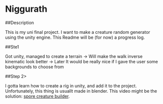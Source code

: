 # Niggurath

##Description

This is my uni final project. I want to make a creature random generator using
the unity engine. This Readme will be (for now) a progress log.

##Ste1

Got unity, managed to create a terrain 
-> Will make the walk inverse kinematic look better
-> Later It would be really nice if I gave the user some backgrounds to choose from

##Step 2>

I gotta learn how to create a rig in unity, and add it to the project. Unfortunately, this thing is usuallt made in blender. This video might be the solution:
[spore creature builder](https://www.youtube.com/watch?v=Br_SQAc87s8).

